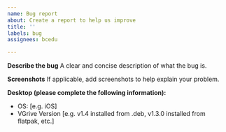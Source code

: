 ```yaml
---
name: Bug report
about: Create a report to help us improve
title: ''
labels: bug
assignees: bcedu

---
```


**Describe the bug**
A clear and concise description of what the bug is.

**Screenshots**
If applicable, add screenshots to help explain your problem.

**Desktop (please complete the following information):**
 - OS: [e.g. iOS]
 - VGrive Version [e.g. v1.4 installed from .deb, v1.3.0 installed from flatpak, etc.]
